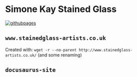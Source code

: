 # Simone Kay Stained Glass

[![githubpages](https://github.com/johnnyreilly/simone-kay-stained-glass/actions/workflows/githubpages.yml/badge.svg)](https://github.com/johnnyreilly/simone-kay-stained-glass/actions/workflows/githubpages.yml)

## `www.stainedglass-artists.co.uk`

Created with: `wget -r --no-parent http://www.stainedglass-artists.co.uk/` (and some renaming)

## `docusaurus-site`
